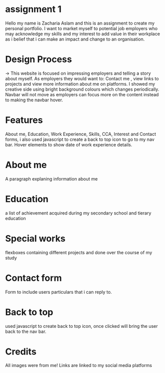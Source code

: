 # assignment 1
Hello my name is Zacharia Aslam and this is an assignment to create my personal portfolio. I want to market myself to potential job employers who may acknowledge my skills and my interest to add value in their workplace as i belief that i can make an impact and change to an organisation.
# Design Process
-> This website is focused on impressing employers and telling a story about myself.
As employers they would want to: Contact me , view links to projects and view more information about me on platforms. I showed my creative side using bright background colours which changes periodically. Navbar will not move as employers can focus more on the content instead to making the navbar hover.
# Features
 About me, Education, Work Experience, Skills, CCA, Interest and Contact forms, i also used javascript to create a back to top icon to go to my nav bar. Hover elements to show date of work experience details.
 # About me
 A paragraph explaning information about me
 # Education
a list of achievement acquired during my secondary school and tierary education
# Special works
flexboxes containing different projects and done over the course of my study
# Contact form
Form to include users particulars that i can reply to.

# Back to top
used javascript to create back to top icon, once clicked will bring the user back to the nav bar.

# Credits
All images were from me!
Links are linked to my social media platforms